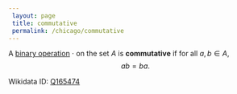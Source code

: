 ```yaml
---
 layout: page
 title: commutative
 permalink: /chicago/commutative
---
```

A [binary operation](https://mathgloss.github.io/MathGloss/binary_operation) $\cdot$ on the set $A$ is **commutative** if for all $a,b\in A$, $$ab = ba.$$

Wikidata ID: [Q165474](https://www.wikidata.org/wiki/Q165474)